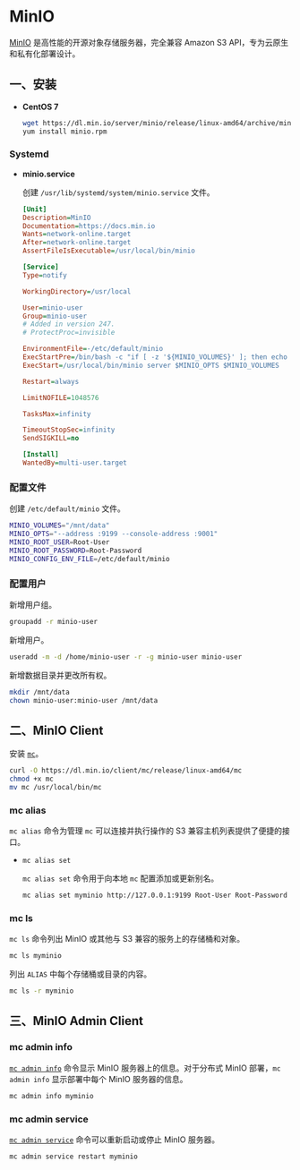# MinIO

[MinIO](https://github.com/minio/minio) 是高性能的开源对象存储服务器，完全兼容 Amazon S3 API，专为云原生和私有化部署设计。

## 一、安装

- **CentOS 7**

  ```sh
  wget https://dl.min.io/server/minio/release/linux-amd64/archive/minio-20231115204325.0.0.x86_64.rpm -O minio.rpm
  yum install minio.rpm
  ```

### Systemd

- **minio.service**

  创建 `/usr/lib/systemd/system/minio.service` 文件。
  
  ```ini
  [Unit]
  Description=MinIO
  Documentation=https://docs.min.io
  Wants=network-online.target
  After=network-online.target
  AssertFileIsExecutable=/usr/local/bin/minio
  
  [Service]
  Type=notify
  
  WorkingDirectory=/usr/local
  
  User=minio-user
  Group=minio-user
  # Added in version 247.
  # ProtectProc=invisible
  
  EnvironmentFile=-/etc/default/minio
  ExecStartPre=/bin/bash -c "if [ -z '${MINIO_VOLUMES}' ]; then echo 'Variable MINIO_VOLUMES not set in /etc/default/minio'; exit 1; fi"
  ExecStart=/usr/local/bin/minio server $MINIO_OPTS $MINIO_VOLUMES
  
  Restart=always
  
  LimitNOFILE=1048576
  
  TasksMax=infinity
  
  TimeoutStopSec=infinity
  SendSIGKILL=no
  
  [Install]
  WantedBy=multi-user.target
  ```

### 配置文件

创建 `/etc/default/minio` 文件。

```sh
MINIO_VOLUMES="/mnt/data"
MINIO_OPTS="--address :9199 --console-address :9001"
MINIO_ROOT_USER=Root-User
MINIO_ROOT_PASSWORD=Root-Password
MINIO_CONFIG_ENV_FILE=/etc/default/minio
```

### 配置用户

新增用户组。

```sh
groupadd -r minio-user
```

新增用户。

```sh
useradd -m -d /home/minio-user -r -g minio-user minio-user
```

新增数据目录并更改所有权。

```sh
mkdir /mnt/data
chown minio-user:minio-user /mnt/data
```

## 二、MinIO Client

安装 [`mc`](https://min.io/docs/minio/linux/reference/minio-mc.html)。

```sh
curl -O https://dl.min.io/client/mc/release/linux-amd64/mc
chmod +x mc
mv mc /usr/local/bin/mc
```

### mc alias

`mc alias` 命令为管理 `mc` 可以连接并执行操作的 S3 兼容主机列表提供了便捷的接口。

- `mc alias set`

  `mc alias set` 命令用于向本地 `mc` 配置添加或更新别名。

  ```sh
  mc alias set myminio http://127.0.0.1:9199 Root-User Root-Password
  ```

### mc ls

`mc ls` 命令列出 MinIO 或其他与 S3 兼容的服务上的存储桶和对象。

```sh
mc ls myminio
```

列出 `ALIAS` 中每个存储桶或目录的内容。

```sh
mc ls -r myminio
```

## 三、MinIO Admin Client

### mc admin info

[`mc admin info`](https://min.io/docs/minio/linux/reference/minio-mc-admin/mc-admin-info.html) 命令显示 MinIO 服务器上的信息。对于分布式 MinIO 部署，`mc admin info` 显示部署中每个 MinIO 服务器的信息。

```sh
mc admin info myminio
```

### mc admin service

[`mc admin service`](https://min.io/docs/minio/linux/reference/minio-mc-admin/mc-admin-service.html) 命令可以重新启动或停止 MinIO 服务器。

```sh
mc admin service restart myminio
```

